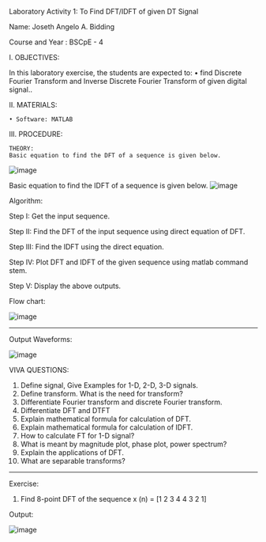 Laboratory Activity 1: To Find DFT/IDFT of given DT Signal


Name: Joseth Angelo A. Bidding

Course and Year	: BSCpE - 4


I.	OBJECTIVES:

In this laboratory exercise, the students are expected to:
    •	find Discrete Fourier Transform and Inverse Discrete Fourier Transform of given digital signal..


II.	MATERIALS:

    • Software: MATLAB


III.	PROCEDURE:

    THEORY:
    Basic equation to find the DFT of a sequence is given below.
![image](https://github.com/user-attachments/assets/1730d02c-37ff-4edc-baa5-695a122df01c)

Basic equation to find the IDFT of a sequence is given below. 
![image](https://github.com/user-attachments/assets/e7efebc7-7f15-45cf-98eb-793f6bd06bd3)

 


Algorithm: 

  Step I: Get the input sequence.
  
  Step II: Find the DFT of the input sequence using direct equation of DFT. 
  
  Step III: Find the IDFT using the direct equation.
  
  Step IV: Plot DFT and IDFT of the given sequence using matlab command stem.
  
  Step V: Display the above outputs.








Flow chart:


![image](https://github.com/user-attachments/assets/a8bd56dd-ec82-43ba-ac76-945699db5ebb)

-------------------------------------------------------------------------------------------------------
 Output Waveforms:
 
 ![image](https://github.com/user-attachments/assets/7f5b292f-b530-4950-8c0c-18e23b782084)


 VIVA QUESTIONS: 
1. Define signal, Give Examples for 1-D, 2-D, 3-D signals.
2. Define transform. What is the need for transform? 
4. Differentiate Fourier transform and discrete Fourier transform. 
5. Differentiate DFT and DTFT 
6. Explain mathematical formula for calculation of DFT. 
7. Explain mathematical formula for calculation of IDFT. 
8. How to calculate FT for 1-D signal? 
9. What is meant by magnitude plot, phase plot, power spectrum? 
10. Explain the applications of DFT. 
11. What are separable transforms? 

-----------------------------------------------------------------------------------------------------
Exercise: 

1. Find 8-point DFT of the sequence x (n) = [1 2 3 4 4 3 2 1]

Output:

![image](https://github.com/user-attachments/assets/b0bd00d0-da5a-40c7-a9e7-84cf3f8375d9)




